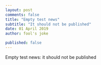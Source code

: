 ```yaml
---
layout: post
comments: false
title: "Empty test news"
subtitle: "It should not be published"
date: 01 April 2019
author: fool's joke

published: false
---
```


Empty test news: it should not be published
